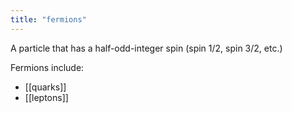 ```yaml
---
title: "fermions"
---
```

A particle that has a half-odd-integer spin (spin 1/2, spin 3/2, etc.)

Fermions include:
- [[quarks]]
- [[leptons]]